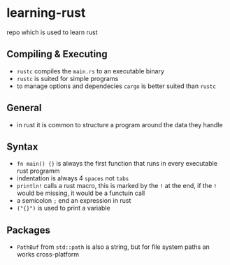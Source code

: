 # learning-rust
repo which is used to learn rust

## Compiling & Executing

* `rustc` compiles the `main.rs` to an executable binary 
* `rustc` is suited for simple programs
* to manage options and dependecies `cargo` is better suited than `rustc`

## General

* in rust it is common to structure a program around the data they handle

## Syntax 

* `fn main() {}` is always the first function that runs in every executable rust programm
* indentation is always 4 `spaces` not `tabs`
* `println!` calls a rust macro, this is marked by the `!` at the end, if the `!` would be missing, it would be a functuin call
* a semicolon `;` end an expression in rust
* `("{}")` is used to print a variable

## Packages

* `PathBuf` from `std::path` is also a string, but for file system paths an works cross-platform

